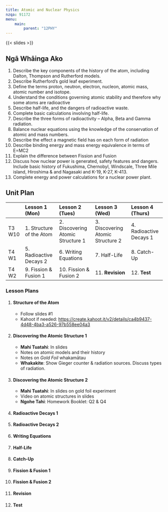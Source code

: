 ```yaml
---
title: Atomic and Nuclear Physics
nzqa: 91172
menu:
    main:
        parent: "12PHY"
---
```


{{< slides >}}

## Ngā Whāinga Ako

1. Describe the key components of the history of the atom, including Dalton, Thompson and Rutherford models.
2. Describe Rutherford’s gold leaf experiment.
3. Define the terms proton, neutron, electron, nucleon, atomic mass, atomic number and isotope.
4. Understand the conditions governing atomic stability and therefore why some atoms are radioactive
5. Describe half-life, and the dangers of radioactive waste.
6. Complete basic calculations involving half-life.
7. Describe the three forms of radioactivity – Alpha, Beta and Gamma radiation.
8. Balance nuclear equations using the knowledge of the conservation of atomic and mass numbers.
9. Describe the effect a magnetic field has on each form of radiation
10. Describe binding energy and mass energy equivalence in terms of E=MC2
11. Explain the difference between Fission and Fusion
12. Discuss how nuclear power is generated, safety features and dangers. Include basic history of Fukushima, Chernobyl, Windscale, Three Mile island, Hiroshima & and Nagasaki and K-19, K-27, K-413.
13. Complete energy and power calculations for a nuclear power plant.


## Unit Plan

|        | Lesson 1 (Mon)           | Lesson 2 (Tues)                   | Lesson 3 (Wed)                    | Lesson 4 (Thurs)        |
|:-------|:-------------------------|:----------------------------------|:----------------------------------|:------------------------|
| T3 W10 | 1. Structure of the Atom | 2. Discovering Atomic Structure 1 | 3. Discovering Atomic Structure 2 | 4. Radioactive Decays 1 |
| T4 W1  | 5. Radioactive Decays 2  | 6. Writing Equations              | 7. Half-Life                      | 8. Catch-Up             |
| T4 W2  | 9. Fission & Fusion 1    | 10. Fission & Fusion 2            | 11. __Revision__                  | 12. __Test__            |

### Lesson Plans

1. #### Structure of the Atom
    - Follow slides #1
    - Kahoot if needed: https://create.kahoot.it/v2/details/ca4b9437-4d48-4ba3-a526-97b558ee04a3
2. #### Discovering the Atomic Structure 1
    - __Mahi Tuatahi__: In slides
    - Notes on atomic models and their history
    - Notes on _Gold Foil_ whakamātau
    - __Whakakite__: Show Gieger counter & radiation sources. Discuss types of radiation.
3. #### Discovering the Atomic Structure 2
    - __Mahi Tuatahi__: In slides on gold foil experiment
    - Video on atomic structures in slides
    - __Ngohe Tahi__: Homework Booklet: Q2 & Q4
4. #### Radioactive Decays 1
5. #### Radioactive Decays 2
6. #### Writing Equations
7. #### Half-Life
8. #### Catch-Up
9. #### Fission & Fusion 1
10. #### Fission & Fusion 2
11. #### __Revision__
12. #### __Test__
